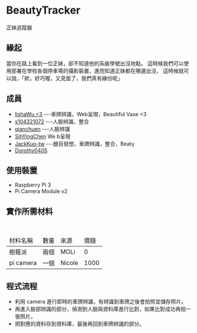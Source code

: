 # BeautyTracker
正妹追蹤器

## 緣起
當你在路上看到一位正妹，卻不知道他的系級學號出沒地點。
這時候我們可以使用部署在學校各個停車場的攝影裝置，進而知道正妹都在哪邊出沒，
這時候就可以說，「欸，好巧喔，又見面了，我們真有緣份呢」

## 成員
- [IishaWu <3](https://github.com/IishaWu)  ---車牌辨識，Web呈現，Beautiful Vase <3
- [s104321072](https://github.com/s104321072) ---人臉辨識，整合
- [qianchuen](https://github.com/qianchuen) ---人臉辨識
- [SihYingChen](https://github.com/SihYingChen) We b呈現
- [JackKuo-tw](https://github.com/JackKuo-tw) ---題目發想，車牌辨識，整合，Beaty
- [Dorothy0405](https://github.com/Dorothy0405)

## 使用裝置
- Raspberry Pi 3
- Pi Camera Module v2

## 實作所需材料
<table>
  <thead>
      <tr>
        <td>材料名稱</td>
        <td>數量</td>
        <td>來源</td>
        <td>價錢</td>
     </tr>
    </thead>
    <tbody>
      <tr>
        <td>樹莓派</td>
        <td>兩個</td>
        <td>MOLi</td>
        <td>0</td>
      </tr>
      <tr>
        <td>pi camera</td>
        <td>一個</td>
        <td>Nicole</td>
        <td> 1000</td>
      </tr>
    </tbody>
</table>

## 程式流程
- 利用 camera 進行即時的車牌辨識，有辨識到車牌之後會拍照並儲存照片。
- 再進入臉部辨識的部分，偵測到人臉與資料庫進行比對，如果比對成功再拍一張照片，
- 把對應的資料存到資料庫，最後再回到車牌辨識的部分。
